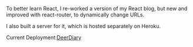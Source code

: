 To better learn React, I re-worked a version of my React blog, but new and improved with react-router, to dynamically change URLs.

I also built a server for it, which is hosted separately on Heroku.

Current Deployment:[DeerDiary](http://deer-diary.surge.sh/)
